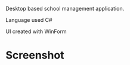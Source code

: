 Desktop based school management application.

Language used C#

UI created with WinForm


<h1>Screenshot</h1>
